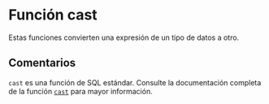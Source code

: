 ﻿---
SidebarGroup: "c"
Autogenerated: true
---

# Función  cast

Estas funciones convierten una expresión de un tipo de datos a otro.

## Comentarios 

`cast` es una función de SQL estándar. Consulte la documentación completa de la función [`cast`](https://learn.microsoft.com/es-es/sql/t-sql/functions/cast-transact-sql) para mayor información.
